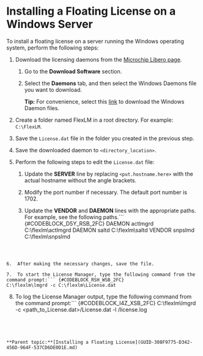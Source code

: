 # Installing a Floating License on a Windows Server

To install a floating license on a server running the Windows operating system, perform the following steps:

1.  Download the licensing daemons from the [Microchip Libero page](https://www.microchip.com/en-us/products/fpgas-and-plds/fpga-and-soc-design-tools/fpga/libero-software-later-versions).

    1.  Go to the **Download Software** section.

    2.  Select the **Daemons** tab, and then select the Windows Daemons file you want to download.

        **Tip:** For convenience, select this [link](https://ww1.microchip.com/downloads/secure/aemDocuments/documents/FPGA/media-content/FPGA/daemons/Windows_Licensing_Daemon_11.19.6.0_64-bit.zip) to download the Windows Daemon files.

2.  Create a folder named FlexLM in a root directory. For example: `C:\FlexLM`.

3.  Save the `License.dat` file in the folder you created in the previous step.

4.  Save the downloaded daemon to `<directory_location>`.

5.  Perform the following steps to edit the `License.dat` file:

    1.  Update the **SERVER** line by replacing `<put.hostname.here>` with the actual hostname without the angle brackets.

    2.  Modify the port number if necessary. The default port number is 1702.

    3.  Update the **VENDOR** and **DAEMON** lines with the appropriate paths. For example, see the following paths.``` {#CODEBLOCK_D5Y_RSB_2FC}
DAEMON actlmgrd C:\flexlm\actlmgrd
DAEMON saltd C:\flexlm\saltd
VENDOR snpslmd C:\flexlm\snpslmd
```



6.  After making the necessary changes, save the file.

7.  To start the License Manager, type the following command from the command prompt:``` {#CODEBLOCK_RSH_WSB_2FC}
C:\flexlm\lmgrd -c C:\flexlm\License.dat
```



8.  To log the License Manager output, type the following command from the command prompt:``` {#CODEBLOCK_I4Z_XSB_2FC}
C:\flexlm\lmgrd -c <path_to_License.dat>/License.dat -l /license.log
```




**Parent topic:**[Installing a Floating License](GUID-308F9775-D342-456D-964F-537CD6DE0D1E.md)

